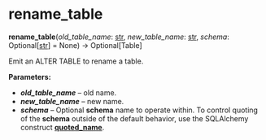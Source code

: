 # rename_table

**rename_table**(*old_table_name*:  [str], *new_table_name*:  [str], *schema*:  Optional\[[str]\] = None) → Optional\[Table\]

[str]: https://docs.python.org/3/library/stdtypes.html#str
[quoted_name]: https://docs.sqlalchemy.org/en/14/core/sqlelement.html#sqlalchemy.sql.expression.quoted_name

Emit an ALTER TABLE to rename a table.

**Parameters:**

* ***old_table_name*** – old name.
* ***new_table_name*** – new name.
* ***schema*** – Optional **schema** name to operate within. To control quoting of the **schema** outside of the default behavior, use the SQLAlchemy construct **[quoted_name]**.
